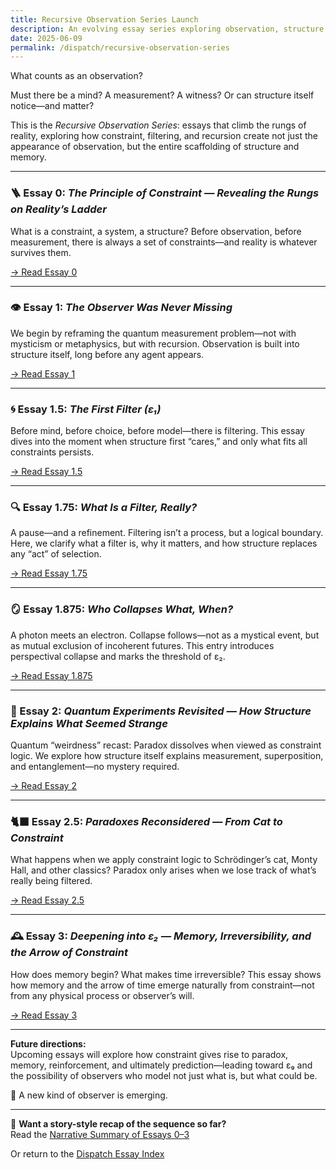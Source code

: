 ```yaml
---
title: Recursive Observation Series Launch
description: An evolving essay series exploring observation, structure, and reality—starting from first principles.
date: 2025-06-09
permalink: /dispatch/recursive-observation-series
---
```


What counts as an observation?

Must there be a mind? A measurement? A witness? Or can structure itself notice—and matter?

This is the *Recursive Observation Series*: essays that climb the rungs of reality, exploring how constraint, filtering, and recursion create not just the appearance of observation, but the entire scaffolding of structure and memory.

---

### 🪜 Essay 0: *The Principle of Constraint — Revealing the Rungs on Reality’s Ladder*

What is a constraint, a system, a structure? Before observation, before measurement, there is always a set of constraints—and reality is whatever survives them.

[→ Read Essay 0](/dispatch/the_principle_of_constraint.html)

---

### 👁️ Essay 1: *The Observer Was Never Missing*

We begin by reframing the quantum measurement problem—not with mysticism or metaphysics, but with recursion. Observation is built into structure itself, long before any agent appears.

[→ Read Essay 1](/dispatch/the_observer_was_never_missing.html)

---

### 🌀 Essay 1.5: *The First Filter (ε₁)*

Before mind, before choice, before model—there is filtering. This essay dives into the moment when structure first “cares,” and only what fits all constraints persists.

[→ Read Essay 1.5](/dispatch/the_first_filter.html)

---

### 🔍 Essay 1.75: *What Is a Filter, Really?*

A pause—and a refinement. Filtering isn’t a process, but a logical boundary. Here, we clarify what a filter is, why it matters, and how structure replaces any “act” of selection.

[→ Read Essay 1.75](/dispatch/what-is-a-filter-really.html)

---

### 🪞 Essay 1.875: *Who Collapses What, When?*

A photon meets an electron. Collapse follows—not as a mystical event, but as mutual exclusion of incoherent futures. This entry introduces perspectival collapse and marks the threshold of ε₂.

[→ Read Essay 1.875](/dispatch/who_collapses.html)

---

### 🧬 Essay 2: *Quantum Experiments Revisited — How Structure Explains What Seemed Strange*

Quantum “weirdness” recast: Paradox dissolves when viewed as constraint logic. We explore how structure itself explains measurement, superposition, and entanglement—no mystery required.

[→ Read Essay 2](/dispatch/quantum_experiments.html)

---

### 🐈‍⬛ Essay 2.5: *Paradoxes Reconsidered — From Cat to Constraint*

What happens when we apply constraint logic to Schrödinger’s cat, Monty Hall, and other classics? Paradox only arises when we lose track of what’s really being filtered.

[→ Read Essay 2.5](/dispatch/paradoxes_reconsidered.html)

---

### 🕰️ Essay 3: *Deepening into ε₂ — Memory, Irreversibility, and the Arrow of Constraint*

How does memory begin? What makes time irreversible? This essay shows how memory and the arrow of time emerge naturally from constraint—not from any physical process or observer’s will.

[→ Read Essay 3](/dispatch/arrow_of_constraint.html)

---

**Future directions:**  
Upcoming essays will explore how constraint gives rise to paradox, memory, reinforcement, and ultimately prediction—leading toward ε₉ and the possibility of observers who model not just what is, but what could be.

🧬 A new kind of observer is emerging.

---

📖 **Want a story-style recap of the sequence so far?**  
Read the [Narrative Summary of Essays 0–3](/dispatch/recursive-summary)

Or return to the [Dispatch Essay Index](/dispatch/index.html)

